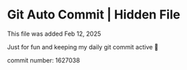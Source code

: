 # Git Auto Commit | Hidden File

This file was added Feb 12, 2025

Just for fun and keeping my daily git commit active 🤪

commit number: 1627038
